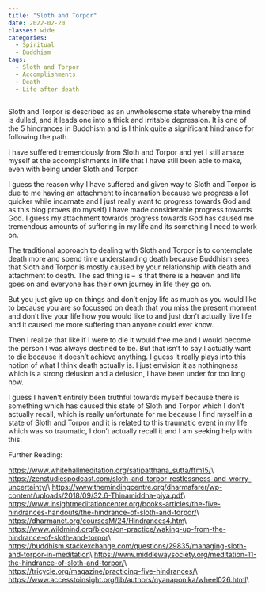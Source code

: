 ```yaml
---
title: "Sloth and Torpor"
date: 2022-02-20
classes: wide
categories:
  - Spiritual 
  - Buddhism
tags:
  - Sloth and Torpor
  - Accomplishments
  - Death
  - Life after death
---
```


Sloth and Torpor is described as an unwholesome state whereby the mind is dulled, and it leads one into a thick and irritable depression. It is one of the 5 hindrances in Buddhism and is I think quite a significant hindrance for following the path.

I have suffered tremendously from Sloth and Torpor and yet I still amaze myself at the accomplishments in life that I have still been able to make, even with being under Sloth and Torpor. 

I guess the reason why I have suffered and given way to Sloth and Torpor is due to me having an attachment to incarnation because we progress a lot quicker while incarnate and I just really want to progress towards God and as this blog proves (to myself) I have made considerable progress towards God. I guess my attachment towards progress towards God has caused me tremendous amounts of suffering in my life and its something I need to work on. 

The traditional approach to dealing with Sloth and Torpor is to contemplate death more and spend time understanding death because Buddhism sees that Sloth and Torpor is mostly caused by your relationship with death and attachment to death. The sad thing is – is that there is a heaven and life goes on and everyone has their own journey in life they go on. 

But you just give up on things and don’t enjoy life as much as you would like to because you are so focussed on death that you miss the present moment and don’t live your life how you would like to and just don’t actually live life and it caused me more suffering than anyone could ever know. 

Then I realize that like if I were to die it would free me and I would become the person I was always destined to be. But that isn’t to say I actually want to die because it doesn’t achieve anything. I guess it really plays into this notion of what I think death actually is. I just envision it as nothingness which is a strong delusion and a delusion, I have been under for too long now. 

I guess I haven’t entirely been truthful towards myself because there is something which has caused this state of Sloth and Torpor which I don’t actually recall, which is really unfortunate for me because I find myself in a state of Sloth and Torpor and it is related to this traumatic event in my life which was so traumatic, I don’t actually recall it and I am seeking help with this. 

Further Reading:

<https://www.whitehallmeditation.org/satipatthana_sutta/ffm15/>\\
<https://zenstudiespodcast.com/sloth-and-torpor-restlessness-and-worry-uncertainty/>\\
<https://www.themindingcentre.org/dharmafarer/wp-content/uploads/2018/09/32.6-Thinamiddha-piya.pdf>\\
<https://www.insightmeditationcenter.org/books-articles/the-five-hindrances-handouts/the-hindrance-of-sloth-and-torpor/>\\
<https://dharmanet.org/coursesM/24/Hindrances4.htm>\\
<https://www.wildmind.org/blogs/on-practice/waking-up-from-the-hindrance-of-sloth-and-torpor>\\
<https://buddhism.stackexchange.com/questions/29835/managing-sloth-and-torpor-in-meditation>\\
<https://www.middlewaysociety.org/meditation-11-the-hindrance-of-sloth-and-torpor/>\\
<https://tricycle.org/magazine/practicing-five-hindrances/>\\
<https://www.accesstoinsight.org/lib/authors/nyanaponika/wheel026.html>\\

